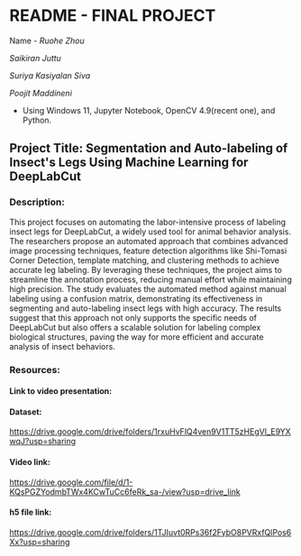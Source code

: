 # README - FINAL PROJECT
Name - *Ruohe Zhou* 

*Saikiran Juttu*

*Suriya Kasiyalan Siva*

*Poojit Maddineni*

- Using Windows 11, Jupyter Notebook, OpenCV 4.9(recent one), and Python.
## Project Title: Segmentation and Auto-labeling of Insect's Legs Using Machine Learning for DeepLabCut
### Description:
This project focuses on automating the labor-intensive process of labeling insect legs for DeepLabCut, a widely used tool for animal behavior analysis. The researchers propose an automated approach that combines advanced image processing techniques, feature detection algorithms like Shi-Tomasi Corner Detection, template matching, and clustering methods to achieve accurate leg labeling. By leveraging these techniques, the project aims to streamline the annotation process, reducing manual effort while maintaining high precision. The study evaluates the automated method against manual labeling using a confusion matrix, demonstrating its effectiveness in segmenting and auto-labeling insect legs with high accuracy. The results suggest that this approach not only supports the specific needs of DeepLabCut but also offers a scalable solution for labeling complex biological structures, paving the way for more efficient and accurate analysis of insect behaviors.

### Resources:

#### Link to video presentation:

#### Dataset: 
https://drive.google.com/drive/folders/1rxuHvFlQ4ven9V1TT5zHEgVI_E9YXwqJ?usp=sharing
#### Video link: 
https://drive.google.com/file/d/1-KQsPGZYodmbTWx4KCwTuCc6feRk_sa-/view?usp=drive_link
#### h5 file link: 
https://drive.google.com/drive/folders/1TJIuvt0RPs36f2FybO8PVRxfQlPos6Xx?usp=sharing
